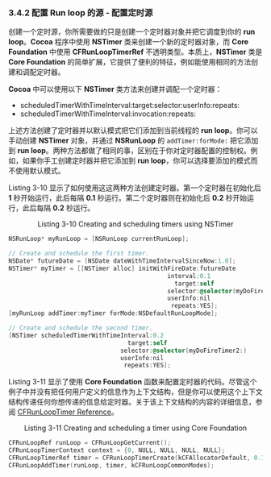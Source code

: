 ### 3.4.2 配置 Run loop 的源 - 配置定时源

创建一个定时源，你所需要做的只是创建一个定时器对象并把它调度到你的 **run loop**。**Cocoa** 程序中使用 **NSTimer** 类来创建一个新的定时器对象，而 **Core Foundation** 中使用 **CFRunLoopTimerRef** 不透明类型。本质上，**NSTimer** 类是 **Core Foundation** 的简单扩展，它提供了便利的特征，例如能使用相同的方法创建和调配定时器。

**Cocoa** 中可以使用以下 **NSTimer** 类方法来创建并调配一个定时器：
* scheduledTimerWithTimeInterval:target:selector:userInfo:repeats:
* scheduledTimerWithTimeInterval:invocation:repeats:

上述方法创建了定时器并以默认模式把它们添加到当前线程的 **run loop**。你可以手动创建 **NSTimer** 对象，并通过 **NSRunLoop** 的 `addTimer:forMode:` 把它添加到 **run loop**。两种方法都做了相同的事，区别在于你对定时器配置的控制权。例如，如果你手工创建定时器并把它添加到 **run loop**，你可以选择要添加的模式而不使用默认模式。

Listing 3-10 显示了如何使用这这两种方法创建定时器。第一个定时器在初始化后 **1** 秒开始运行，此后每隔 **0.1** 秒运行。第二个定时器则在初始化后 **0.2** 秒开始运行，此后每隔 **0.2** 秒运行。

<p align = center>Listing 3-10 Creating and scheduling timers using NSTimer

``` Objective-C
NSRunLoop* myRunLoop = [NSRunLoop currentRunLoop];

// Create and schedule the first timer.
NSDate* futureDate = [NSDate dateWithTimeIntervalSinceNow:1.0];
NSTimer* myTimer = [[NSTimer alloc] initWithFireDate:futureDate
                                            interval:0.1
                                              target:self
                                            selector:@selector(myDoFireTimer1:)
                                            userInfo:nil
                                             repeats:YES];
[myRunLoop addTimer:myTimer forMode:NSDefaultRunLoopMode];

// Create and schedule the second timer.
[NSTimer scheduledTimerWithTimeInterval:0.2
                                 target:self
                               selector:@selector(myDoFireTimer2:)
                               userInfo:nil
                                repeats:YES];
```


Listing 3-11 显示了使用 **Core Foundation** 函数来配置定时器的代码。尽管这个例子中并没有把任何用户定义的信息作为上下文结构，但是你可以使用这个上下文结构传递任何你想传递的信息给定时器。关于该上下文结构的内容的详细信息，参阅 [CFRunLoopTimer Reference](https://developer.apple.com/documentation/corefoundation/cfrunlooptimer-rhk)。

<p align = center>Listing 3-11 Creating and scheduling a timer using Core Foundation</p>

``` Objective-C
CFRunLoopRef runLoop = CFRunLoopGetCurrent();
CFRunLoopTimerContext context = {0, NULL, NULL, NULL, NULL};
CFRunLoopTimerRef timer = CFRunLoopTimerCreate(kCFAllocatorDefault, 0.1, 0.3, 0, 0,&myCFTimerCallback, &context);
CFRunLoopAddTimer(runLoop, timer, kCFRunLoopCommonModes);
```